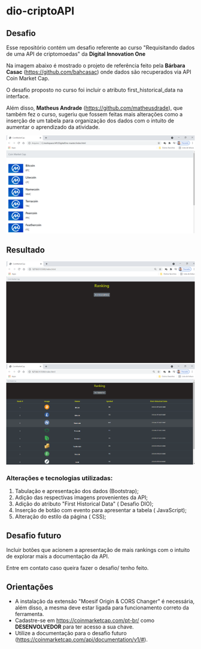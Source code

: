 # dio-criptoAPI


## Desafio

Esse repositório contém um desafio referente ao curso "Requisitando dados de uma API de criptomoedas" da **Digital Innovation One**

Na imagem abaixo é mostrado o projeto de referência feito pela **Bárbara Casac** (https://github.com/bahcasac) onde dados são recuperados via API Coin Market Cap.

O desafio proposto no curso foi incluir o atributo first_historical_data na interface.

Além disso, **Matheus Andrade** (https://github.com/matheusdrade), que também fez o curso, sugeriu que fossem feitas mais alterações como a inserção de um tabela para organização dos dados com o intuito de aumentar o aprendizado da atividade.



<img src="/img/DIO.png"/>



## Resultado

  

<img src="/img/tela1.png"/>





<img src="/img/tela2.png"/>





### **Alterações e tecnologias utilizadas:**

1. Tabulação e apresentação dos dados  (Bootstrap);
2. Adição das respectivas imagens provenientes da API;
3. Adição do atributo "First Historical Data" ( Desafio DIO);
4. Inserção de botão com evento para apresentar a tabela ( JavaScript); 
5. Alteração do estilo da página ( CSS);



## Desafio futuro



Incluir botões que acionem a apresentação de mais rankings com o intuito de explorar mais a documentação da API.

Entre em contato caso queira fazer o desafio/ tenho feito.



## Orientações



- A instalação da extensão "Moesif Origin & CORS Changer" é necessária, além disso, a mesma deve estar ligada para funcionamento correto da ferramenta.
- Cadastre-se em https://coinmarketcap.com/pt-br/ como **DESENVOLVEDOR** para ter acesso a sua chave. 
- Utilize a documentação para o desafio futuro (https://coinmarketcap.com/api/documentation/v1/#).





